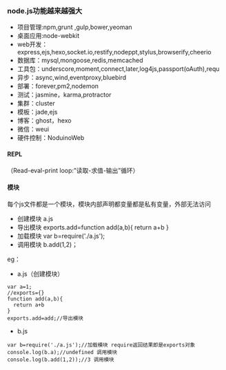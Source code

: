 ### node.js功能越来越强大
- 项目管理:npm,grunt ,gulp,bower,yeoman
- 桌面应用:node-webkit
- web开发：express,ejs,hexo,socket.io,restify,nodeppt,stylus,browserify,cheerio
- 数据库：mysql,mongoose,redis,memcached
- 工具包：underscore,moment,connect,later,log4js,passport(oAuth),requ
- 异步：async,wind,eventproxy,bluebird
- 部署：forever,pm2,nodemon
- 测试：jasmine，karma,protractor
- 集群：cluster
- 模板：jade,ejs
- 博客：ghost，hexo
- 微信：weui
- 硬件控制：NoduinoWeb

#### REPL
（Read-eval-print loop:”读取-求值-输出”循环）
#### 模块
每个js文件都是一个模块，模块内部声明都变量都是私有变量，外部无法访问
- 创建模块
a.js
- 导出模块
exports.add=function add(a,b){
  return a+b
}
- 加载模块
var b=require('./a.js');
- 调用模块
b.add(1,2)；

eg：

- a.js（创建模块）

```
var a=1;
//exports={}
function add(a,b){
  return a+b
}
exports.add=add;//导出模块

```

- b.js

```
var b=require('./a.js');//加载模块 require返回结果即是exports对象
console.log(b.a);//undefined 调用模块
console.log(b.add(1,2));//3 调用模块

```
